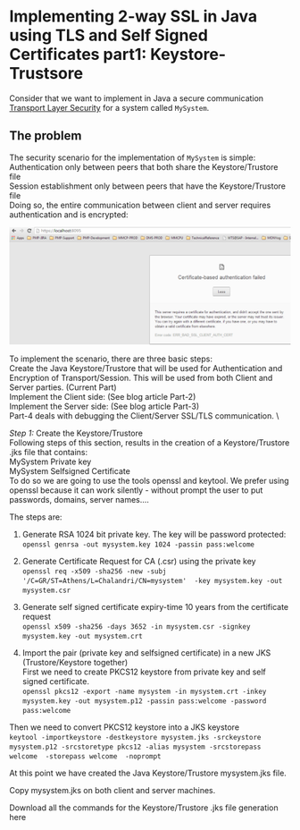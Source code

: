 # Implementing 2-way SSL in Java using TLS and Self Signed Certificates part1: Keystore-Trustsore
Consider that we want to implement in Java a secure communication [Transport Layer Security](https://en.wikipedia.org/wiki/Transport_Layer_Security) for a system called `MySystem`.

## The problem

The security scenario for the implementation of  `MySystem` is simple: \
Authentication only between peers that both share the Keystore/Trustore file \
Session establishment only between peers that have the Keystore/Trustore file \
Doing so, the entire communication between client and server requires authentication and is encrypted:

 ![SSL in action](img/ssl_in_action.png)

To implement the scenario, there are three basic steps: \
Create the Java Keystore/Trustore that will be used for Authentication and Encryption of Transport/Session. This will be used from both Client and Server parties. (Current Part) \
Implement the Client side: (See blog article Part-2) \
Implement the Server side: (See blog article Part-3) \
Part-4 deals with debugging the Client/Server SSL/TLS communication. \

*Step 1:* Create the Keystore/Trustore \
Following steps of this section, results in the creation of a  Keystore/Trustore .jks file that contains: \
MySystem Private key \
MySystem Selfsigned Certificate \
To do so we are going to use the tools openssl  and keytool. We prefer using openssl because it can work silently - without prompt the user to put passwords, domains, server names....

The steps are:
1) Generate RSA 1024 bit private key. The key will be password protected: \
`openssl genrsa -out mysystem.key 1024 -passin pass:welcome`

2) Generate Certificate Request for CA (.csr) using the private key \
`openssl req -x509 -sha256 -new -subj '/C=GR/ST=Athens/L=Chalandri/CN=mysystem'  -key mysystem.key -out mysystem.csr`

3) Generate self signed certificate expiry-time 10 years from the certificate request \
`openssl x509 -sha256 -days 3652 -in mysystem.csr -signkey mysystem.key -out mysystem.crt`


4) Import the pair (private key and selfsigned certificate) in a new JKS (Trustore/Keystore together) \
First we need to create PKCS12 keystore from private key and self signed certificate. \
`openssl pkcs12 -export -name mysystem -in mysystem.crt -inkey mysystem.key -out mysystem.p12 -passin pass:welcome -password pass:welcome`

Then we need to convert PKCS12 keystore into a JKS keystore\
`keytool -importkeystore -destkeystore mysystem.jks -srckeystore mysystem.p12 -srcstoretype pkcs12 -alias mysystem -srcstorepass welcome  -storepass welcome  -noprompt`

At this point we have created the Java  Keystore/Trustore mysystem.jks file.

Copy mysystem.jks on both client and server machines.

Download all the commands for the Keystore/Trustore .jks file generation here
